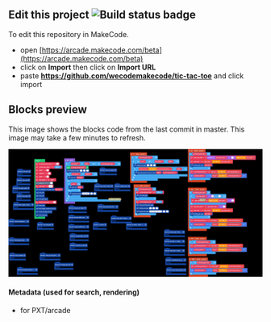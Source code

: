 

## Edit this project ![Build status badge](https://github.com/wecodemakecode/new-tic-tac-toe/workflows/MakeCode/badge.svg)

To edit this repository in MakeCode.

* open [https://arcade.makecode.com/beta](https://arcade.makecode.com/beta)
* click on **Import** then click on **Import URL**
* paste **https://github.com/wecodemakecode/tic-tac-toe** and click import

## Blocks preview

This image shows the blocks code from the last commit in master.
This image may take a few minutes to refresh.

![A rendered view of the blocks](https://github.com/wecodemakecode/new-tic-tac-toe/raw/master/.github/makecode/blocks.png)

#### Metadata (used for search, rendering)

* for PXT/arcade
<script src="https://makecode.com/gh-pages-embed.js"></script><script>makeCodeRender("{{ site.makecode.home_url }}", "{{ site.github.owner_name }}/{{ site.github.repository_name }}");</script>
